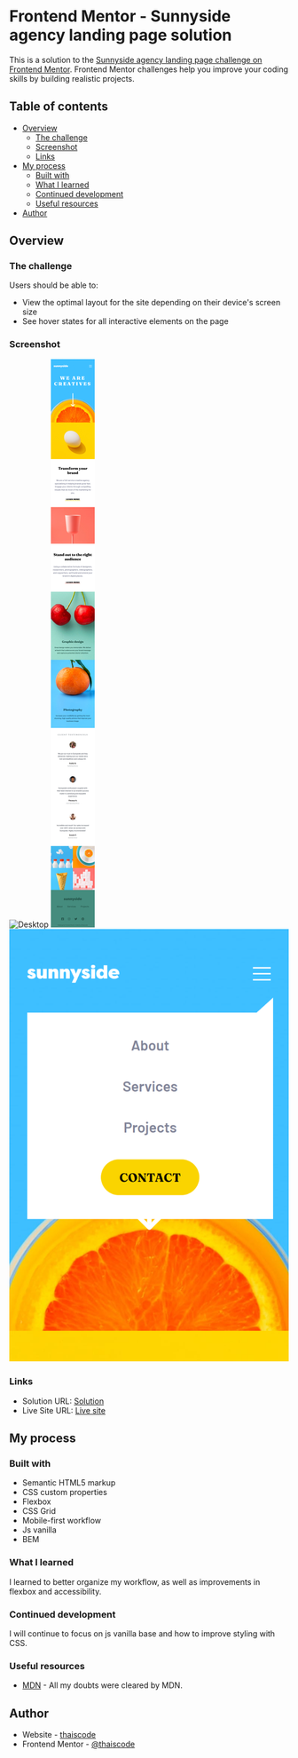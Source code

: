 # Frontend Mentor - Sunnyside agency landing page solution

This is a solution to the [Sunnyside agency landing page challenge on Frontend Mentor](https://www.frontendmentor.io/challenges/sunnyside-agency-landing-page-7yVs3B6ef). Frontend Mentor challenges help you improve your coding skills by building realistic projects.

## Table of contents

- [Overview](#overview)
  - [The challenge](#the-challenge)
  - [Screenshot](#screenshot)
  - [Links](#links)
- [My process](#my-process)
  - [Built with](#built-with)
  - [What I learned](#what-i-learned)
  - [Continued development](#continued-development)
  - [Useful resources](#useful-resources)
- [Author](#author)

## Overview

### The challenge

Users should be able to:

- View the optimal layout for the site depending on their device's screen size
- See hover states for all interactive elements on the page

### Screenshot

![Desktop](./screenshot/desktop.png)
![Mobile](./screenshot/mobile.png)
![Mobile_menu](./screenshot/mobile-menu.png)

### Links

- Solution URL: [Solution](https://your-solution-url.com)
- Live Site URL: [Live site](https://thaiscode.github.io/sunnyside-agency-landing-page-main/)

## My process

### Built with

- Semantic HTML5 markup
- CSS custom properties
- Flexbox
- CSS Grid
- Mobile-first workflow
- Js vanilla
- BEM

### What I learned

I learned to better organize my workflow, as well as improvements in flexbox and accessibility.

### Continued development

I will continue to focus on js vanilla base and how to improve styling with CSS.

### Useful resources

- [MDN](https://developer.mozilla.org) - All my doubts were cleared by MDN.

## Author

- Website - [thaiscode](https://github.com/thaiscode)
- Frontend Mentor - [@thaiscode](https://www.frontendmentor.io/profile/thaiscode)
